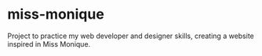 # miss-monique
 Project to practice my web developer and designer skills, creating a website inspired in Miss Monique.
